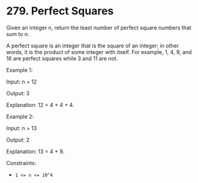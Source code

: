 # 279. Perfect Squares

Given an integer n, return the least number of perfect square numbers that sum to n.

A perfect square is an integer that is the square of an integer; in other words, it is the product of some integer with
itself. For example, 1, 4, 9, and 16 are perfect squares while 3 and 11 are not.

Example 1:

Input: n = 12

Output: 3

Explanation: 12 = 4 + 4 + 4.

Example 2:

Input: n = 13

Output: 2

Explanation: 13 = 4 + 9.

Constraints:

- `1 <= n <= 10^4`




